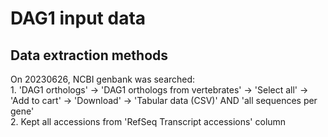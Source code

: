 # DAG1 input data

## Data extraction methods

On 20230626, NCBI genbank was searched: <br>
    1. 'DAG1 orthologs' -> 'DAG1 orthologs from vertebrates' -> 'Select all' -> 'Add to cart' -> 'Download' -> 'Tabular data (CSV)' AND 'all sequences per gene' <br>
    2. Kept all accessions from 'RefSeq Transcript accessions' column